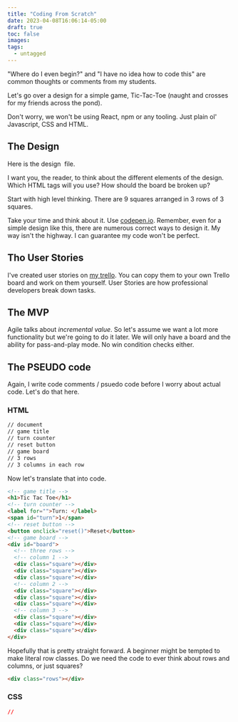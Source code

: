 ```yaml
---
title: "Coding From Scratch"
date: 2023-04-08T16:06:14-05:00
draft: true
toc: false
images:
tags:
  - untagged
---
```


"Where do I even begin?" and "I have no idea how to code this" are common thoughts or comments from my students.

Let's go over a design for a simple game, Tic-Tac-Toe (naught and crosses for my friends across the pond).

Don't worry, we won't be using React, npm or any tooling. Just plain ol' Javascript, CSS and HTML.

## The Design

Here is the design ![]() file.

I want you, the reader, to think about the different elements of the design. Which HTML tags will you use? How should the
board be broken up?

Start with high level thinking. There are 9 squares arranged in 3 rows of 3 squares.

Take your time and think about it. Use [codepen.io](https:www.codepen.io). Remember, even for a simple design like this, there are numerous correct ways
to design it. My way isn't the highway. I can guarantee my code won't be perfect.

## Tho User Stories

I've created user stories on [my trello](). You can copy them to your own Trello board and work on them yourself. User Stories are how professional developers break down tasks.

## The MVP

Agile talks about _incremental value_. So let's assume we want a lot more functionality but we're going to do it later. We will only have a board and the ability for pass-and-play mode. No win condition checks either.

## The PSEUDO code

Again, I write code comments / psuedo code before I worry about actual code. Let's do that here.

### HTML

```HTML
// document
// game title
// turn counter
// reset button
// game board
// 3 rows
// 3 columns in each row

```

Now let's translate that into code.

```html
<!-- game title -->
<h1>Tic Tac Toe</h1>
<!-- turn counter -->
<label for="">Turn: </label>
<span id="turn">1</span>
<!-- reset button -->
<button onclick="reset()">Reset</button>
<!-- game board -->
<div id="board">
  <!-- three rows -->
  <!-- column 1 -->
  <div class="square"></div>
  <div class="square"></div>
  <div class="square"></div>
  <!-- column 2 -->
  <div class="square"></div>
  <div class="square"></div>
  <div class="square"></div>
  <!-- column 3 -->
  <div class="square"></div>
  <div class="square"></div>
  <div class="square"></div>
</div>
```

Hopefully that is pretty straight forward. A beginner might be tempted to make literal row classes. Do we need the code to ever think about rows and columns, or just squares?

```html
<div class="rows"></div>
```

### CSS

```css
//
```
